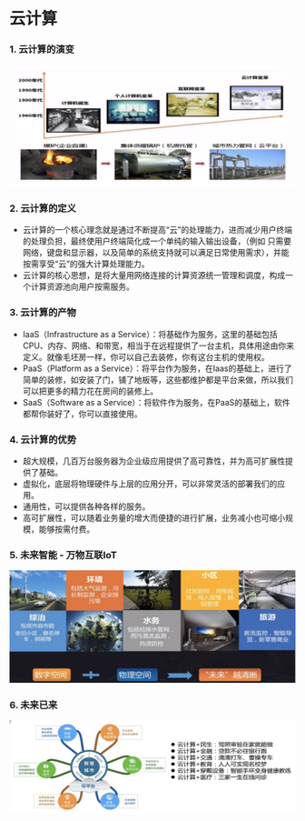 # 云计算

### 1. 云计算的演变

![image-20200421135232763](img/image-20200421135232763.png)

### 2. 云计算的定义

-  云计算的一个核心理念就是通过不断提高“云”的处理能力，进而减少用户终端的处理负担，最终使用户终端简化成一个单纯的输入输出设备，（例如 只需要网络，键盘和显示器，以及简单的系统支持就可以满足日常使用需求），并能按需享受“云”的强大计算处理能力。
- 云计算的核心思想，是将大量用网络连接的计算资源统一管理和调度，构成一个计算资源池向用户按需服务。

### 3. 云计算的产物

- IaaS（Infrastructure as a Service）：将基础作为服务，这里的基础包括 CPU、内存、网络、和带宽，相当于在远程提供了一台主机，具体用途由你来定义。就像毛坯房一样，你可以自己去装修，你有这台主机的使用权。
- PaaS（Platform as a Service）：将平台作为服务，在Iaas的基础上，进行了简单的装修，如安装了门，铺了地板等，这些都维护都是平台来做，所以我们可以把更多的精力花在房间的装修上。
- SaaS（Software as a Service）：将软件作为服务，在PaaS的基础上，软件都帮你装好了，你可以直接使用。

### 4. 云计算的优势

- 超大规模，几百万台服务器为企业级应用提供了高可靠性，并为高可扩展性提供了基础。
- 虚拟化，底层将物理硬件与上层的应用分开，可以非常灵活的部署我们的应用。
- 通用性，可以提供各种各样的服务。
- 高可扩展性，可以随着业务量的增大而便捷的进行扩展，业务减小也可缩小规模，能够按需付费。

### 5. 未来智能 - 万物互联IoT

![image-20200421161142420](img/image-20200421161142420.png)

### 6. 未来已来

![image-20200421161219546](img/image-20200421161219546.png)































